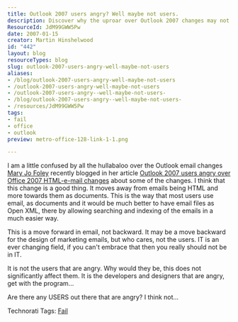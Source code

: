 ```yaml
---
title: Outlook 2007 users angry? Well maybe not users.
description: Discover why the uproar over Outlook 2007 changes may not concern users. Embrace the evolution of email as documents for better organization and efficiency.
ResourceId: JdM99GWW5Pw
date: 2007-01-15
creator: Martin Hinshelwood
id: "442"
layout: blog
resourceTypes: blog
slug: outlook-2007-users-angry-well-maybe-not-users
aliases:
- /blog/outlook-2007-users-angry-well-maybe-not-users
- /outlook-2007-users-angry-well-maybe-not-users
- /outlook-2007-users-angry--well-maybe-not-users-
- /blog/outlook-2007-users-angry--well-maybe-not-users-
- /resources/JdM99GWW5Pw
tags:
- fail
- office
- outlook
preview: metro-office-128-link-1-1.png

---
```

I am a little confused by all the hullabaloo over the Outlook email changes [Mary Jo Foley](http://blogs.zdnet.com/microsoft/ "Mary Jo Foley") recently blogged in her article [Outlook 2007 users angry over Office 2007 HTML-e-mail changes](http://blogs.zdnet.com/microsoft/wp-trackback.php?p=200 "Permalink") about some of the changes. I think that this change is a good thing. It moves away from emails being HTML and more towards them as documents. This is the way that most users use email, as documents and it would be much better to have email files as Open XML, there by allowing searching and indexing of the emails in a much easier way.

This is a move forward in email, not backward. It may be a move backward for the design of marketing emails, but who cares, not the users. IT is an ever changing field, if you can't embrace that then you really should not be in IT.

It is not the users that are angry. Why would they be, this does not significantly affect them. It is the developers and designers that are angry, get with the program...

Are there any USERS out there that are angry? I think not...

Technorati Tags: [Fail](http://technorati.com/tags/Fail)
